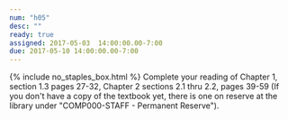 ```yaml
---
num: "h05"
desc: ""
ready: true
assigned: 2017-05-03  14:00:00.00-7:00
due: 2017-05-10 14:00:00.00-7:00
---
```

{% include no_staples_box.html %}
Complete your reading of Chapter 1, section 1.3 pages 27-32, Chapter 2 sections 2.1 thru 2.2, pages 39-59   (If you don't have a copy of the textbook yet, there is one on reserve at the library under "COMP000-STAFF - Permanent Reserve").

<ol markdown="1">
</ol